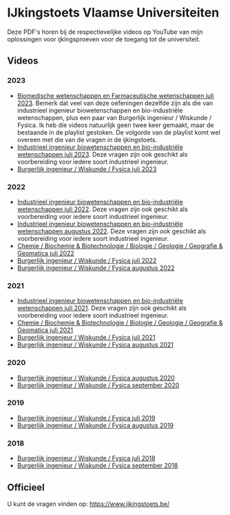 # IJkingstoets Vlaamse Universiteiten #

Deze PDF's horen bij de respectievelijke videos op YouTube van mijn oplossingen voor ijkingsproeven voor de toegang tot de universiteit.

## Videos ##
### 2023 ###
* [Biomedische wetenschappen en Farmaceutische wetenschappen juli 2023](https://www.youtube.com/playlist?list=PLGQD6QSQ70Te9RAqlbNtbQ7XPn0JnWhMK).
Bemerk dat veel van deze oefeningen dezelfde zijn als die van industrieel ingenieur biowetenschappen en bio-industriële wetenschappen, plus een paar van Burgerlijk ingenieur / Wiskunde / Fysica. Ik heb die videos natuurlijk geen twee keer gemaakt, maar de bestaande in de playlist gestoken. De volgorde van de playlist komt wel overeen met die van de vragen in de ijkingstoets. 
* [Industrieel ingenieur biowetenschappen en bio-industriële wetenschappen juli 2023](https://www.youtube.com/playlist?list=PLGQD6QSQ70TdKgC-YDM1HQ3XZPeSqcfTP). Deze vragen zijn ook geschikt als voorbereiding voor iedere soort industrieel ingenieur.
* [Burgerlijk ingenieur / Wiskunde / Fysica juli 2023](https://www.youtube.com/playlist?list=PLGQD6QSQ70Tdjvzr8mlT77iY8XcjN2JbF)
  
### 2022 ###
* [Industrieel ingenieur biowetenschappen en bio-industriële wetenschappen juli 2022](https://www.youtube.com/playlist?list=PLGQD6QSQ70Tc7XsyR9XfOTk1WssM9VIeo). Deze vragen zijn ook geschikt als voorbereiding voor iedere soort industrieel ingenieur.
* [Industrieel ingenieur biowetenschappen en bio-industriële wetenschappen augustus 2022](https://www.youtube.com/playlist?list=PLGQD6QSQ70Tflec1GJBfL-7q9e5LZ7Ypz). Deze vragen zijn ook geschikt als voorbereiding voor iedere soort industrieel ingenieur.
* [Chemie / Biochemie & Biotechnologie / Biologie / Geologie / Geografie & Geomatica juli 2022](https://www.youtube.com/playlist?list=PLGQD6QSQ70TcaAULO04beL1Q2qDmv-69k)
* [Burgerlijk ingenieur / Wiskunde / Fysica juli 2022](https://www.youtube.com/playlist?list=PLGQD6QSQ70TfgyVT_bQFXi7hDs6MKQJnT)
* [Burgerlijk ingenieur / Wiskunde / Fysica augustus 2022](https://www.youtube.com/playlist?list=PLGQD6QSQ70TcrYTVsgsc36ysZDZ3YB_lI)

### 2021 ###
* [Industrieel ingenieur biowetenschappen en bio-industriële wetenschappen juli 2021](https://www.youtube.com/playlist?list=PLGQD6QSQ70Tc0iDeDX1icYwVMoSu8nrpI). Deze vragen zijn ook geschikt als voorbereiding voor iedere soort industrieel ingenieur.
* [Chemie / Biochemie & Biotechnologie / Biologie / Geologie / Geografie & Geomatica juli 2021](https://www.youtube.com/playlist?list=PLGQD6QSQ70TdhuBjixC_U8MJzBNtI8Zro)
* [Burgerlijk ingenieur / Wiskunde / Fysica juli 2021](https://www.youtube.com/playlist?list=PLGQD6QSQ70Te37YPTodVVhD0lo3QQj_8P)
* [Burgerlijk ingenieur / Wiskunde / Fysica augustus 2021](https://www.youtube.com/playlist?list=PLGQD6QSQ70TfyQmyGSaMYt3URk_5_4XcR)

### 2020 ###
* [Burgerlijk ingenieur / Wiskunde / Fysica augustus 2020](https://www.youtube.com/playlist?list=PLGQD6QSQ70TfmNS97oq_d2qj-XvCZ9LU_)
* [Burgerlijk ingenieur / Wiskunde / Fysica september 2020](https://www.youtube.com/playlist?list=PLGQD6QSQ70TdD1knmEqKkkKONoA5ulcX5)

### 2019 ###
* [Burgerlijk ingenieur / Wiskunde / Fysica juli 2019](https://www.youtube.com/playlist?list=PLGQD6QSQ70TfiEDNk1sBLzdx8Kre9KrOK)
* [Burgerlijk ingenieur / Wiskunde / Fysica augustus 2019](https://www.youtube.com/playlist?list=PLGQD6QSQ70Tf0xKCwKyVnFb_mvmhCdThf)

### 2018 ###
* [Burgerlijk ingenieur / Wiskunde / Fysica juli 2018](https://www.youtube.com/playlist?list=PLGQD6QSQ70TfCIXZwt3TG5x07yQnRrxso)
* [Burgerlijk ingenieur / Wiskunde / Fysica september 2018](https://www.youtube.com/playlist?list=PLGQD6QSQ70TdfyOikycnnnBpA4byf_DNf)

## Officieel ##
U kunt de vragen vinden op: https://www.ijkingstoets.be/
